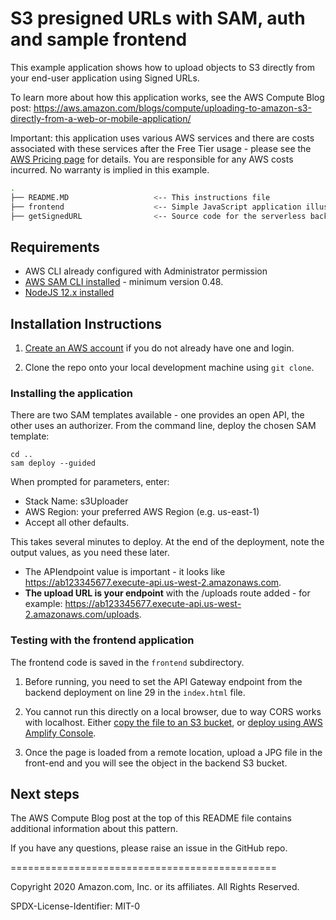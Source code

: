 # S3 presigned URLs with SAM, auth and sample frontend

This example application shows how to upload objects to S3 directly from your end-user application using Signed URLs.

To learn more about how this application works, see the AWS Compute Blog post: https://aws.amazon.com/blogs/compute/uploading-to-amazon-s3-directly-from-a-web-or-mobile-application/

Important: this application uses various AWS services and there are costs associated with these services after the Free Tier usage - please see the [AWS Pricing page](https://aws.amazon.com/pricing/) for details. You are responsible for any AWS costs incurred. No warranty is implied in this example.

```bash
.
├── README.MD                   <-- This instructions file
├── frontend                    <-- Simple JavaScript application illustrating upload
├── getSignedURL                <-- Source code for the serverless backend
```

## Requirements

* AWS CLI already configured with Administrator permission
* [AWS SAM CLI installed](https://docs.aws.amazon.com/serverless-application-model/latest/developerguide/serverless-sam-cli-install.html) - minimum version 0.48.
* [NodeJS 12.x installed](https://nodejs.org/en/download/)

## Installation Instructions

1. [Create an AWS account](https://portal.aws.amazon.com/gp/aws/developer/registration/index.html) if you do not already have one and login.

2. Clone the repo onto your local development machine using `git clone`.

### Installing the application

There are two SAM templates available - one provides an open API, the other uses an authorizer. From the command line, deploy the chosen SAM template:

```
cd .. 
sam deploy --guided
```

When prompted for parameters, enter:
- Stack Name: s3Uploader
- AWS Region: your preferred AWS Region (e.g. us-east-1)
- Accept all other defaults.

This takes several minutes to deploy. At the end of the deployment, note the output values, as you need these later.

- The APIendpoint value is important - it looks like https://ab123345677.execute-api.us-west-2.amazonaws.com.
- **The upload URL is your endpoint** with the /uploads route added - for example: https://ab123345677.execute-api.us-west-2.amazonaws.com/uploads.


### Testing with the frontend application

The frontend code is saved in the `frontend` subdirectory. 

1. Before running, you need to set the API Gateway endpoint from the backend deployment on line 29 in the `index.html` file.

2. You cannot run this directly on a local browser, due to way CORS works with localhost. Either [copy the file to an S3 bucket](https://docs.aws.amazon.com/AmazonS3/latest/user-guide/upload-objects.html), or [deploy using AWS Amplify Console](https://aws.amazon.com/amplify/console/).

3. Once the page is loaded from a remote location, upload a JPG file in the front-end and you will see the object in the backend S3 bucket.

## Next steps

The AWS Compute Blog post at the top of this README file contains additional information about this pattern.

If you have any questions, please raise an issue in the GitHub repo.

==============================================

Copyright 2020 Amazon.com, Inc. or its affiliates. All Rights Reserved.

SPDX-License-Identifier: MIT-0
